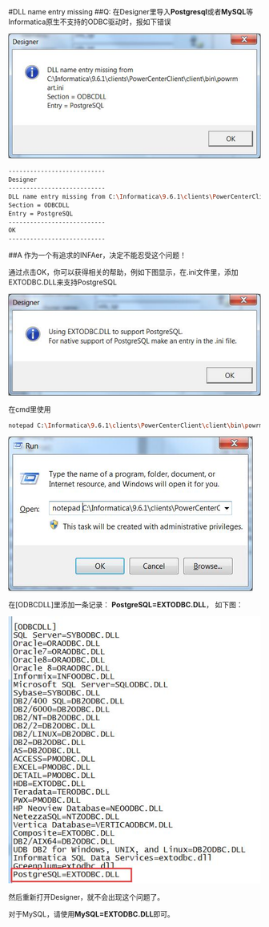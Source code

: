 #DLL name entry missing
##Q:
在Designer里导入**Postgresql**或者**MySQL**等Informatica原生不支持的ODBC驱动时，报如下错误

![](Designer_DDL_Missing.jpg)

```bash
---------------------------
Designer
---------------------------
DLL name entry missing from C:\Informatica\9.6.1\clients\PowerCenterClient\client\bin\powrmart.ini
Section = ODBCDLL
Entry = PostgreSQL
---------------------------
OK   
---------------------------
```

##A
作为一个有追求的INFAer，决定不能忍受这个问题！

通过点击OK，你可以获得相关的帮助，例如下图显示，在.ini文件里，添加EXTODBC.DLL来支持PostgreSQL

![Suggest](Designer_Suggest_DDL_Missing.jpg)

在cmd里使用
```bash
notepad C:\Informatica\9.6.1\clients\PowerCenterClient\client\bin\powrmart.ini
``` 
![cmd](Designer_Edit_powrmart_ini.jpg)

在[ODBCDLL]里添加一条记录： **PostgreSQL=EXTODBC.DLL**， 如下图：

![powrmart.ini](Designer_Done_powrmart_ini.jpg)

然后重新打开Designer，就不会出现这个问题了。

对于MySQL，请使用**MySQL=EXTODBC.DLL**即可。
